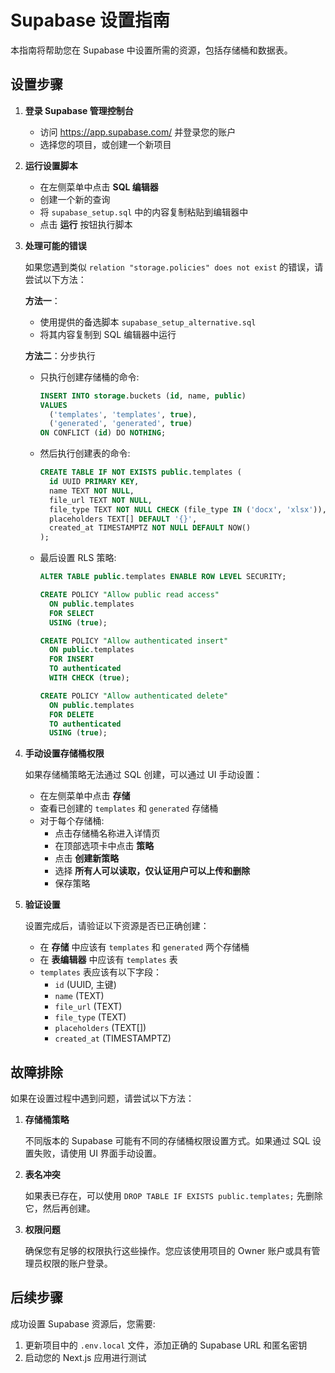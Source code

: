# Supabase 设置指南

本指南将帮助您在 Supabase 中设置所需的资源，包括存储桶和数据表。

## 设置步骤

1. **登录 Supabase 管理控制台**
   - 访问 https://app.supabase.com/ 并登录您的账户
   - 选择您的项目，或创建一个新项目

2. **运行设置脚本**
   - 在左侧菜单中点击 **SQL 编辑器**
   - 创建一个新的查询
   - 将 `supabase_setup.sql` 中的内容复制粘贴到编辑器中
   - 点击 **运行** 按钮执行脚本

3. **处理可能的错误**

   如果您遇到类似 `relation "storage.policies" does not exist` 的错误，请尝试以下方法：
   
   **方法一**：
   - 使用提供的备选脚本 `supabase_setup_alternative.sql` 
   - 将其内容复制到 SQL 编辑器中运行

   **方法二**：分步执行
   - 只执行创建存储桶的命令:
     ```sql
     INSERT INTO storage.buckets (id, name, public)
     VALUES 
       ('templates', 'templates', true),
       ('generated', 'generated', true)
     ON CONFLICT (id) DO NOTHING;
     ```
   
   - 然后执行创建表的命令:
     ```sql
     CREATE TABLE IF NOT EXISTS public.templates (
       id UUID PRIMARY KEY,
       name TEXT NOT NULL,
       file_url TEXT NOT NULL,
       file_type TEXT NOT NULL CHECK (file_type IN ('docx', 'xlsx')),
       placeholders TEXT[] DEFAULT '{}',
       created_at TIMESTAMPTZ NOT NULL DEFAULT NOW()
     );
     ```

   - 最后设置 RLS 策略:
     ```sql
     ALTER TABLE public.templates ENABLE ROW LEVEL SECURITY;
     
     CREATE POLICY "Allow public read access" 
       ON public.templates
       FOR SELECT 
       USING (true);
     
     CREATE POLICY "Allow authenticated insert"
       ON public.templates
       FOR INSERT
       TO authenticated
       WITH CHECK (true);
     
     CREATE POLICY "Allow authenticated delete"
       ON public.templates
       FOR DELETE
       TO authenticated
       USING (true);
     ```

4. **手动设置存储桶权限**
   
   如果存储桶策略无法通过 SQL 创建，可以通过 UI 手动设置：
   - 在左侧菜单中点击 **存储**
   - 查看已创建的 `templates` 和 `generated` 存储桶
   - 对于每个存储桶:
     - 点击存储桶名称进入详情页
     - 在顶部选项卡中点击 **策略**
     - 点击 **创建新策略**
     - 选择 **所有人可以读取，仅认证用户可以上传和删除**
     - 保存策略

5. **验证设置**
   
   设置完成后，请验证以下资源是否已正确创建：
   - 在 **存储** 中应该有 `templates` 和 `generated` 两个存储桶
   - 在 **表编辑器** 中应该有 `templates` 表
   - `templates` 表应该有以下字段：
     - `id` (UUID, 主键)
     - `name` (TEXT)
     - `file_url` (TEXT)
     - `file_type` (TEXT)
     - `placeholders` (TEXT[])
     - `created_at` (TIMESTAMPTZ)

## 故障排除

如果在设置过程中遇到问题，请尝试以下方法：

1. **存储桶策略**
   
   不同版本的 Supabase 可能有不同的存储桶权限设置方式。如果通过 SQL 设置失败，请使用 UI 界面手动设置。

2. **表名冲突**
   
   如果表已存在，可以使用 `DROP TABLE IF EXISTS public.templates;` 先删除它，然后再创建。

3. **权限问题**
   
   确保您有足够的权限执行这些操作。您应该使用项目的 Owner 账户或具有管理员权限的账户登录。

## 后续步骤

成功设置 Supabase 资源后，您需要:

1. 更新项目中的 `.env.local` 文件，添加正确的 Supabase URL 和匿名密钥
2. 启动您的 Next.js 应用进行测试 